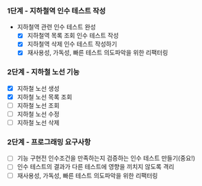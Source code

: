 ### 1단계 - 지하철역 인수 테스트 작성
* 지하철역 관련 인수 테스트 완성
  * [x] 지하철역 목록 조회 인수 테스트 작성
  * [x] 지하철역 삭제 인수 테스트 작성하기
  * [x] 재사용성, 가독성, 빠른 테스트 의도파악을 위한 리팩터링

### 2단계 - 지하철 노선 기능
* [x] 지하철 노선 생성
* [x] 지하철 노선 목록 조회
* [ ] 지하철 노선 조회
* [ ] 지하철 노선 수정
* [ ] 지하철 노선 삭제
### 2단계 - 프로그래밍 요구사항
* [ ] 기능 구현전 인수조건을 만족하는지 검증하는 인수 테스트 만들기(중요!)
* [ ] 인수 테스트의 결과가 다른 테스트에 영향을 끼치지 않도록 격리
* [ ] 재사용성, 가독성, 빠른 테스트 의도파악을 위한 리팩터링
